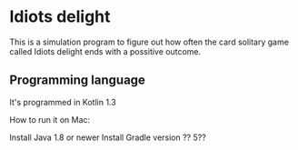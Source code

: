 Idiots delight
======================

This is a simulation program to figure out how often the card solitary game called Idiots delight ends with a possitive outcome.

Programming language
-----

It's programmed in Kotlin 1.3


How to run it on Mac:

Install Java 1.8 or newer
Install Gradle version ?? 5??
